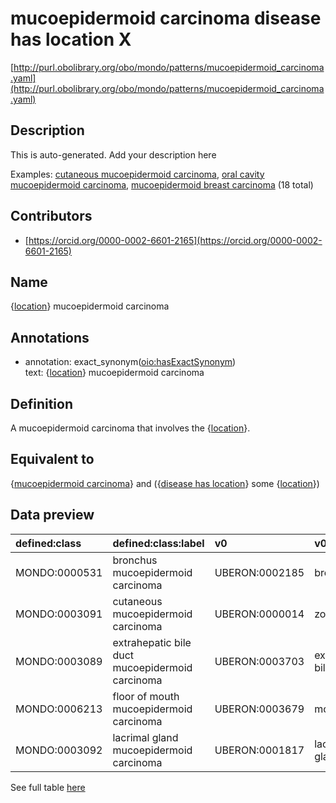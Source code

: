# mucoepidermoid carcinoma disease has location X 

[http://purl.obolibrary.org/obo/mondo/patterns/mucoepidermoid_carcinoma.yaml](http://purl.obolibrary.org/obo/mondo/patterns/mucoepidermoid_carcinoma.yaml)
## Description 

This is auto-generated. Add your description here

Examples: [cutaneous mucoepidermoid carcinoma](http://purl.obolibrary.org/obo/MONDO_0003091), [oral cavity mucoepidermoid carcinoma](http://purl.obolibrary.org/obo/MONDO_0044964), [mucoepidermoid breast carcinoma](http://purl.obolibrary.org/obo/MONDO_0003087) (18 total)
## Contributors 
* [https://orcid.org/0000-0002-6601-2165](https://orcid.org/0000-0002-6601-2165) 
## Name 

{[location](http://purl.obolibrary.org/obo/UBERON_0001062)} mucoepidermoid carcinoma

## Annotations 

* annotation: exact_synonym\([oio:hasExactSynonym](http://purl.obolibrary.org/obo/oio_hasExactSynonym)\)  
text: {[location](http://purl.obolibrary.org/obo/UBERON_0001062)} mucoepidermoid carcinoma

## Definition 

A mucoepidermoid carcinoma that involves the {[location](http://purl.obolibrary.org/obo/UBERON_0001062)}.

## Equivalent to 

{[mucoepidermoid carcinoma](http://purl.obolibrary.org/obo/MONDO_0003036)} and ({[disease has location](http://purl.obolibrary.org/obo/RO_0004026)} some {[location](http://purl.obolibrary.org/obo/UBERON_0001062)})

## Data preview 
| defined:class                                | defined:class:label                             | v0                                            | v0:label               |
|:---------------------------------------------|:------------------------------------------------|:----------------------------------------------|:-----------------------|
| MONDO:0000531 | bronchus mucoepidermoid carcinoma               | UBERON:0002185 | bronchus               |
| MONDO:0003091 | cutaneous mucoepidermoid carcinoma              | UBERON:0000014 | zone of skin           |
| MONDO:0003089 | extrahepatic bile duct mucoepidermoid carcinoma | UBERON:0003703 | extrahepatic bile duct |
| MONDO:0006213 | floor of mouth mucoepidermoid carcinoma         | UBERON:0003679 | mouth floor            |
| MONDO:0003092 | lacrimal gland mucoepidermoid carcinoma         | UBERON:0001817 | lacrimal gland         |

See full table [here](https://github.com/monarch-initiative/mondo/blob/master/src/patterns/data/matches/mucoepidermoid_carcinoma.tsv) 
